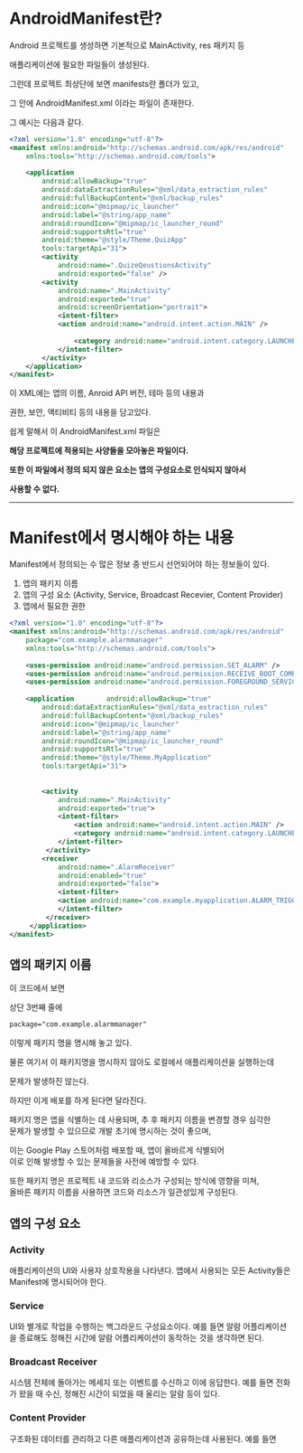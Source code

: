 
# AndroidManifest란?

Android 프로젝트를 생성하면 기본적으로 MainActivity, res 패키지 등

애플리케이션에 필요한 파일들이 생성된다.

그런데 프로젝트 최상단에 보면 manifests란 폴더가 있고,

그 안에 AndroidManifest.xml 이라는 파일이 존재한다.

그 예시는 다음과 같다.

```xml
<?xml version="1.0" encoding="utf-8"?>  
<manifest xmlns:android="http://schemas.android.com/apk/res/android"  
    xmlns:tools="http://schemas.android.com/tools">  
  
    <application        
	    android:allowBackup="true"  
        android:dataExtractionRules="@xml/data_extraction_rules"  
        android:fullBackupContent="@xml/backup_rules"  
        android:icon="@mipmap/ic_launcher"  
        android:label="@string/app_name"  
        android:roundIcon="@mipmap/ic_launcher_round"  
        android:supportsRtl="true"  
        android:theme="@style/Theme.QuizApp"  
        tools:targetApi="31">  
        <activity            
	        android:name=".QuizeQeustionsActivity"  
            android:exported="false" />  
        <activity            
	        android:name=".MainActivity"  
            android:exported="true"  
            android:screenOrientation="portrait">  
            <intent-filter>                
            <action android:name="android.intent.action.MAIN" />  
  
                <category android:name="android.intent.category.LAUNCHER" />  
            </intent-filter>        
        </activity>    
    </application>  
</manifest>
```

이 XML에는 앱의 이름, Anroid API 버전, 테마 등의 내용과

권한, 보안, 액티비티 등의 내용을 담고있다.

쉽게 말해서 이 AndroidManifest.xml 파일은

<strong>해당 프로젝트에 적용되는 사양들을 모아놓은 파일이다.</strong>

<strong>또한 이 파일에서 정의 되지 않은 요소는 앱의 구성요소로 인식되지 않아서

사용할 수 없다.</strong>

-----------------------

# Manifest에서 명시해야 하는 내용

Manifest에서 정의되는 수 많은 정보 중 반드시 선언되어야 하는 정보들이 있다.

1. 앱의 패키지 이름
2. 앱의 구성 요소 (Activity, Service, Broadcast Recevier, Content Provider)
3. 앱에서 필요한 권한

```xml
<?xml version="1.0" encoding="utf-8"?>  
<manifest xmlns:android="http://schemas.android.com/apk/res/android"
	package="com.example.alarmmanager"
    xmlns:tools="http://schemas.android.com/tools">  
  
    <uses-permission android:name="android.permission.SET_ALARM" />  
    <uses-permission android:name="android.permission.RECEIVE_BOOT_COMPLETED" />  
    <uses-permission android:name="android.permission.FOREGROUND_SERVICE" />  
  
    <application        android:allowBackup="true"  
        android:dataExtractionRules="@xml/data_extraction_rules"  
        android:fullBackupContent="@xml/backup_rules"  
        android:icon="@mipmap/ic_launcher"  
        android:label="@string/app_name"  
        android:roundIcon="@mipmap/ic_launcher_round"  
        android:supportsRtl="true"  
        android:theme="@style/Theme.MyApplication"  
        tools:targetApi="31">  
  
  
        <activity            
	        android:name=".MainActivity"  
            android:exported="true">  
            <intent-filter>                
	            <action android:name="android.intent.action.MAIN" />  
                <category android:name="android.intent.category.LAUNCHER"/> 
            </intent-filter>
         </activity>  
        <receiver            
	        android:name=".AlarmReceiver"  
            android:enabled="true"  
            android:exported="false">  
            <intent-filter>                
            <action android:name="com.example.myapplication.ALARM_TRIGGERED" />  
            </intent-filter>
         </receiver>
     </application>
</manifest>
```

## 앱의 패키지 이름

이 코드에서 보면

상단 3번째 줄에

```xml
package="com.example.alarmmanager"
```

이렇게 패키지 명을 명시해 놓고 있다.

물론 여기서 이 패키지명을 명시하지 않아도 로컬에서 애플리케이션을 실행하는데

문제가 발생하진 않는다.

하지만 이게 배포를 하게 된다면 달라진다.

패키지 명은 앱을 식별하는 데 사용되며, 추 후 패키지 이름을 변경할 경우 심각한</br>문제가 발생할 수 있으므로 개발 초기에 명시하는 것이 좋으며,

이는 Google Play 스토어처럼 배포할 때, 앱이 올바르게 식별되어</br>
이로 인해 발생할 수 있는 문제들을 사전에 예방할 수 있다.

또한 패키지 명은 프로젝트 내 코드와 리소스가 구성되는 방식에 영향을 미쳐,</br>
올바른 패키지 이름을 사용하면 코드와 리소스가 일관성있게 구성된다.

## 앱의 구성 요소

### Activity

애플리케이션의 UI와 사용자 상호작용을 나타낸다.
앱에서 사용되는 모든 Activity들은 Manifest에 명시되어야 한다.

### Service

UI와 별개로 작업을 수행하는 백그라운드 구성요소이다.
예를 들면 알람 어플리케이션을 종료해도 정해진 시간에 알람 어플리케이션이
동작하는 것을 생각하면 된다.

### Broadcast Receiver

시스템 전체에 돌아가는 메세지 또는 이벤트를 수신하고 이에 응답한다.
예를 들면 전화가 왔을 때 수신, 정해진 시간이 되었을 때 울리는 알람 등이 있다.

### Content Provider

구조화된 데이터를 관리하고 다른 애플리케이션과 공유하는데 사용된다.
예를 들면